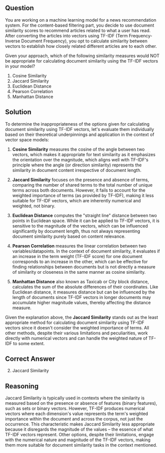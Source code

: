 ## Question

You are working on a machine learning model for a news recommendation system. For the content-based filtering part, you decide to use document similarity scores to recommend articles related to what a user has read. After converting the articles into vectors using TF-IDF (Term Frequency-Inverse Document Frequency), you opt to calculate similarity between vectors to establish how closely related different articles are to each other.

Given your approach, which of the following similarity measures would NOT be appropriate for calculating document similarity using the TF-IDF vectors in your model?

1. Cosine Similarity
2. Jaccard Similarity
3. Euclidean Distance
4. Pearson Correlation
5. Manhattan Distance

## Solution

To determine the inappropriateness of the options given for calculating document similarity using TF-IDF vectors, let's evaluate them individually based on their theoretical underpinnings and application in the context of vector space models:

1. **Cosine Similarity** measures the cosine of the angle between two vectors, which makes it appropriate for text similarity as it emphasizes the orientation over the magnitude, which aligns well with TF-IDF's principle where the angle (or direction similarity) represents the similarity in document content irrespective of document length.

2. **Jaccard Similarity** focuses on the presence and absence of terms, comparing the number of shared terms to the total number of unique terms across both documents. However, it fails to account for the weighted importance of terms (as provided by TF-IDF), making it less suitable for TF-IDF vectors, which are inherently numerical and weighted, not binary.

3. **Euclidean Distance** computes the "straight line" distance between two points in Euclidean space. While it can be applied to TF-IDF vectors, it is sensitive to the magnitude of the vectors, which can be influenced significantly by document length, thus not always representing document similarity purely based on content relevance.

4. **Pearson Correlation** measures the linear correlation between two variables/datapoints. In the context of document similarity, it evaluates if an increase in the term weight (TF-IDF score) for one document corresponds to an increase in the other, which can be effective for finding relationships between documents but is not directly a measure of similarity or closeness in the same manner as cosine similarity.

5. **Manhattan Distance** also known as Taxicab or City block distance, calculates the sum of the absolute differences of their coordinates. Like Euclidean distance, it measures distance but can be influenced by the length of documents since TF-IDF vectors in longer documents may accumulate higher magnitude values, thereby affecting the distance measure.

Given the explanation above, the **Jaccard Similarity** stands out as the least appropriate method for calculating document similarity using TF-IDF vectors since it doesn't consider the weighted importance of terms. All other methods, despite their various limitations and peculiarities, work directly with numerical vectors and can handle the weighted nature of TF-IDF to some extent.

## Correct Answer

2. Jaccard Similarity

## Reasoning

Jaccard Similarity is typically used in contexts where the similarity is measured based on the presence or absence of features (binary features), such as sets or binary vectors. However, TF-IDF produces numerical vectors where each dimension's value represents the term's weighted importance within the document and across the corpus, not just the occurrence. This characteristic makes Jaccard Similarity less appropriate because it disregards the magnitude of the values – the essence of what TF-IDF vectors represent. Other options, despite their limitations, engage with the numerical nature and magnitude of the TF-IDF vectors, making them more suitable for document similarity tasks in the context mentioned.